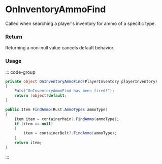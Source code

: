 # OnInventoryAmmoFind
<Badge type="info" text="Item"/><Badge type="danger" text="Carbon Compatible"/><Badge type="warning" text="Oxide Compatible"/>
Called when searching a player's inventory for ammo of a specific type.

### Return
Returning a non-null value cancels default behavior.

### Usage
::: code-group
```csharp [Example]
private object OnInventoryAmmoFind(PlayerInventory playerInventory)
{
	Puts("OnInventoryAmmoFind has been fired!");
	return (object)default;
}
```
```csharp [Source — Assembly-CSharp @ PlayerInventory]
public Item FindAmmo(Rust.AmmoTypes ammoType)
{
	Item item = containerMain?.FindAmmo(ammoType);
	if (item == null)
	{
		item = containerBelt?.FindAmmo(ammoType);
	}
	return item;
}

```
:::
